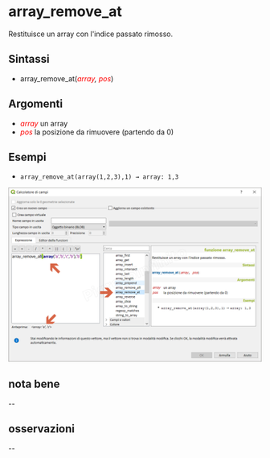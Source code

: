 # array_remove_at

Restituisce un array con l'indice passato rimosso.

## Sintassi

* array_remove_at(_<span style="color:red;">array</span>, <span style="color:red;">pos</span>_)

## Argomenti

* _<span style="color:red;">array</span>_ un array
* _<span style="color:red;">pos</span>_ la posizione da rimuovere (partendo da 0)

## Esempi

* `array_remove_at(array(1,2,3),1) → array: 1,3`

![](/img/arrays/array_remove_at/array_remove_at1.png)

## nota bene

--

## osservazioni

--
